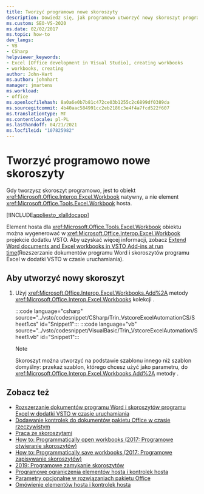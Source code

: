 ```yaml
---
title: Tworzyć programowo nowe skoroszyty
description: Dowiedz się, jak programowo utworzyć nowy skoroszyt programu Microsoft Excel przy użyciu Visual Studio.
ms.custom: SEO-VS-2020
ms.date: 02/02/2017
ms.topic: how-to
dev_langs:
- VB
- CSharp
helpviewer_keywords:
- Excel [Office development in Visual Studio], creating workbooks
- workbooks, creating
author: John-Hart
ms.author: johnhart
manager: jmartens
ms.workload:
- office
ms.openlocfilehash: 8a0a6e0b7b81c472ce03b1255c2c6899df0389da
ms.sourcegitcommit: 4b40aac584991cc2eb2186c3e4f4a7fcd522f607
ms.translationtype: MT
ms.contentlocale: pl-PL
ms.lasthandoff: 04/21/2021
ms.locfileid: "107825982"
---
```

# <a name="how-to-programmatically-create-new-workbooks"></a>Tworzyć programowo nowe skoroszyty
  Gdy tworzysz skoroszyt programowo, jest to obiekt <xref:Microsoft.Office.Interop.Excel.Workbook> natywny, a nie element <xref:Microsoft.Office.Tools.Excel.Workbook> hosta.

 [!INCLUDE[appliesto_xlalldocapp](../vsto/includes/appliesto-xlalldocapp-md.md)]

 Element hosta dla <xref:Microsoft.Office.Tools.Excel.Workbook> obiektu można wygenerować w <xref:Microsoft.Office.Interop.Excel.Workbook> projekcie dodatku VSTO. Aby uzyskać więcej informacji, zobacz [Extend Word documents and Excel workbooks in VSTO Add-ins at run time](../vsto/extending-word-documents-and-excel-workbooks-in-vsto-add-ins-at-run-time.md)(Rozszerzanie dokumentów programu Word i skoroszytów programu Excel w dodatki VSTO w czasie uruchamiania).

## <a name="to-create-a-new-workbook"></a>Aby utworzyć nowy skoroszyt

1. Użyj <xref:Microsoft.Office.Interop.Excel.Workbooks.Add%2A> metody <xref:Microsoft.Office.Interop.Excel.Workbooks> kolekcji .

     :::code language="csharp" source="../vsto/codesnippet/CSharp/Trin_VstcoreExcelAutomationCS/Sheet1.cs" id="Snippet1":::
     :::code language="vb" source="../vsto/codesnippet/VisualBasic/Trin_VstcoreExcelAutomation/Sheet1.vb" id="Snippet1":::

    > [!NOTE]
    > Skoroszyt można utworzyć na podstawie szablonu innego niż szablon domyślny: przekaż szablon, którego chcesz użyć jako parametru, do <xref:Microsoft.Office.Interop.Excel.Workbooks.Add%2A> metody .

## <a name="see-also"></a>Zobacz też
- [Rozszerzanie dokumentów programu Word i skoroszytów programu Excel w dodatki VSTO w czasie uruchamiania](../vsto/extending-word-documents-and-excel-workbooks-in-vsto-add-ins-at-run-time.md)
- [Dodawanie kontrolek do dokumentów pakietu Office w czasie rzeczywistym](../vsto/adding-controls-to-office-documents-at-run-time.md)
- [Praca ze skoroszytami](../vsto/working-with-workbooks.md)
- [How to: Programmatically open workbooks (2017: Programowe otwieranie skoroszytów)](../vsto/how-to-programmatically-open-workbooks.md)
- [How to: Programmatically save workbooks (2017: Programowe zapisywanie skoroszytów)](../vsto/how-to-programmatically-save-workbooks.md)
- [2019: Programowe zamykanie skoroszytów](../vsto/how-to-programmatically-close-workbooks.md)
- [Programowe ograniczenia elementów hosta i kontrolek hosta](../vsto/programmatic-limitations-of-host-items-and-host-controls.md)
- [Parametry opcjonalne w rozwiązaniach pakietu Office](../vsto/optional-parameters-in-office-solutions.md)
- [Omówienie elementów hosta i kontrolek hosta](../vsto/host-items-and-host-controls-overview.md)

